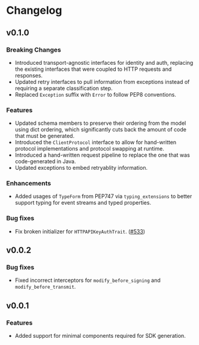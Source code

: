 # Changelog

## v0.1.0

### Breaking Changes
* Introduced transport-agnostic interfaces for identity and auth, replacing the existing interfaces that were coupled to HTTP requests and responses.
* Updated retry interfaces to pull information from exceptions instead of requiring a separate classification step.
* Replaced `Exception` suffix with `Error` to follow PEP8 conventions.

### Features
* Updated schema members to preserve their ordering from the model using dict ordering, which significantly cuts back the amount of code that must be generated.
* Introduced the `ClientProtocol` interface to allow for hand-written protocol implementations and protocol swapping at runtime.
* Introduced a hand-written request pipeline to replace the one that was code-generated in Java.
* Updated exceptions to embed retryablity information.

### Enhancements
* Added usages of `TypeForm` from PEP747 via `typing_extensions` to better support typing for event streams and typed properties.

### Bug fixes
* Fix broken initializer for `HTTPAPIKeyAuthTrait`. ([#533](https://github.com/smithy-lang/smithy-python/pull/553))

## v0.0.2

### Bug fixes
* Fixed incorrect interceptors for `modify_before_signing` and `modify_before_transmit`.

## v0.0.1

### Features
* Added support for minimal components required for SDK generation.

